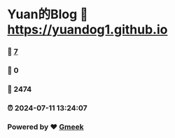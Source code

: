 # Yuan的Blog :link: https://yuandog1.github.io 
### :page_facing_up: [7](https://yuandog1.github.io/tag.html) 
### :speech_balloon: 0 
### :hibiscus: 2474 
### :alarm_clock: 2024-07-11 13:24:07 
### Powered by :heart: [Gmeek](https://github.com/Meekdai/Gmeek)
